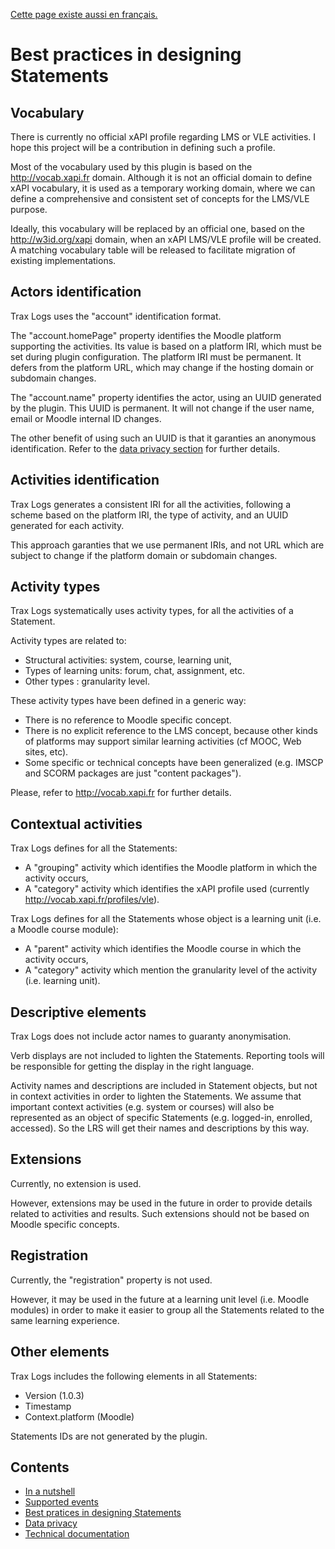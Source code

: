 [Cette page existe aussi en français.](../fr/best-practices.md)

# Best practices in designing Statements

## Vocabulary

There is currently no official xAPI profile regarding LMS or VLE activities.
I hope this project will be a contribution in defining such a profile. 

Most of the vocabulary used by this plugin is based on the http://vocab.xapi.fr domain.
Although it is not an official domain to define xAPI vocabulary, it is used as a temporary working domain,
where we can define a comprehensive and consistent set of concepts for the LMS/VLE purpose.

Ideally, this vocabulary will be replaced by an official one, based on the http://w3id.org/xapi domain,
when an xAPI LMS/VLE profile will be created. 
A matching vocabulary table will be released to facilitate migration of existing implementations. 


## Actors identification

Trax Logs uses the "account" identification format.

The "account.homePage" property identifies the Moodle platform supporting the activities.
Its value is based on a platform IRI, which must be set during plugin configuration.
The platform IRI must be permanent. It defers from the platform URL, which may change if the hosting domain or subdomain changes.

The "account.name" property identifies the actor, using an UUID generated by the plugin.
This UUID is permanent. It will not change if the user name, email or Moodle internal ID changes.

The other benefit of using such an UUID is that it garanties an anonymous identification.
Refer to the [data privacy section](privacy.md) for further details.


## Activities identification

Trax Logs generates a consistent IRI for all the activities, following a scheme based on the platform IRI,
the type of activity, and an UUID generated for each activity.

This approach garanties that we use permanent IRIs, and not URL which are subject to change
if the platform domain or subdomain changes.


## Activity types

Trax Logs systematically uses activity types, for all the activities of a Statement.

Activity types are related to:
* Structural activities: system, course, learning unit,
* Types of learning units: forum, chat, assignment, etc.
* Other types : granularity level.

These activity types have been defined in a generic way:
* There is no reference to Moodle specific concept.
* There is no explicit reference to the LMS concept, because other kinds of platforms may support similar learning activities (cf MOOC, Web sites, etc).
* Some specific or technical concepts have been generalized (e.g. IMSCP and SCORM packages are just "content packages").

Please, refer to http://vocab.xapi.fr for further details.


## Contextual activities

Trax Logs defines for all the Statements:
* A "grouping" activity which identifies the Moodle platform in which the activity occurs,
* A "category" activity which identifies the xAPI profile used (currently http://vocab.xapi.fr/profiles/vle).

Trax Logs defines for all the Statements whose object is a learning unit (i.e. a Moodle course module):
* A "parent" activity which identifies the Moodle course in which the activity occurs,
* A "category" activity which mention the granularity level of the activity (i.e. learning unit).


## Descriptive elements

Trax Logs does not include actor names to guaranty anonymisation.

Verb displays are not included to lighten the Statements. Reporting tools will be responsible for getting the display in the right language.

Activity names and descriptions are included in Statement objects, but not in context activities in order to lighten the Statements. We assume that important context activities (e.g. system or courses) will also be represented as an object of specific Statements (e.g. logged-in, enrolled, accessed). So the LRS will get their names and descriptions by this way.


## Extensions

Currently, no extension is used.

However, extensions may be used in the future in order to provide details related to activities and results.
Such extensions should not be based on Moodle specific concepts.


## Registration

Currently, the "registration" property is not used.

However, it may be used in the future at a learning unit level (i.e. Moodle modules) 
in order to make it easier to group all the Statements related to the same learning experience.


## Other elements

Trax Logs includes the following elements in all Statements:
* Version (1.0.3)
* Timestamp
* Context.platform (Moodle)

Statements IDs are not generated by the plugin.

## Contents

* [In a nutshell](../../README.md)
* [Supported events](events.md)
* [Best pratices in designing Statements](best-practices.md)
* [Data privacy](privacy.md)
* [Technical documentation](tech.md)
